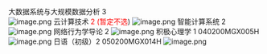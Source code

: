 大数据系统与大规模数据分析 3    
![image.png](https://wanwurong.oss-cn-beijing.aliyuncs.com/picgo/202212301512149.png)
云计算技术<font color="#ff0000"> 2 (暂定不选</font>)
 ![image.png](https://wanwurong.oss-cn-beijing.aliyuncs.com/picgo/202212301513672.png)
智能计算系统 2
![image.png](https://wanwurong.oss-cn-beijing.aliyuncs.com/picgo/202212301513081.png)
网络行为学导论 2
   ![image.png](https://wanwurong.oss-cn-beijing.aliyuncs.com/picgo/202212301514418.png)
积极心理学 1 040200MGX005H
![image.png](https://wanwurong.oss-cn-beijing.aliyuncs.com/picgo/202212301514402.png)
日语（初级）2  050200MGX014H
![image.png](https://wanwurong.oss-cn-beijing.aliyuncs.com/picgo/202212301514871.png)
